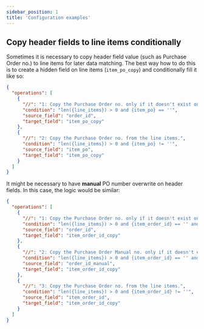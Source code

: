 ```yaml
---
sidebar_position: 1
title: 'Configuration examples'
---
```


## Copy header fields to line items conditionally

Sometimes it is necessary to copy header field value (such as Purchase Order no.) to line items for later data matching. The best way how to do this is to create a hidden field on line items (`item_po_copy`) and conditionally fill it like so:

```json
{
  "operations": [
    {
      "//": "1: Copy the Purchase Order no. only if it doesn't exist on the line item already.",
      "condition": "len({line_items}) > 0 and {item_po} == ''",
      "source_field": "order_id",
      "target_field": "item_po_copy"
    },
    {
      "//": "2: Copy the Purchase Order no. from the line items.",
      "condition": "len({line_items}) > 0 and {item_po} != ''",
      "source_field": "item_po",
      "target_field": "item_po_copy"
    }
  ]
}
```

It might be necessary to have **manual** PO number overwrite on header fields. In this case, the logic would be similar:

```json
{
  "operations": [
    {
      "//": "1: Copy the Purchase Order no. only if it doesn't exist on the line item already (and there is no manual overwrite).",
      "condition": "len({line_items}) > 0 and {item_order_id} == '' and {order_id_manual} == ''",
      "source_field": "order_id",
      "target_field": "item_order_id_copy"
    },
    {
      "//": "2: Copy the Purchase Order Manual no. only if it doesn't exist on the line item already.",
      "condition": "len({line_items}) > 0 and {item_order_id} == '' and {order_id_manual} != ''",
      "source_field": "order_id_manual",
      "target_field": "item_order_id_copy"
    },
    {
      "//": "3: Copy the Purchase Order no. from the line items.",
      "condition": "len({line_items}) > 0 and {item_order_id} != ''",
      "source_field": "item_order_id",
      "target_field": "item_order_id_copy"
    }
  ]
}
```
